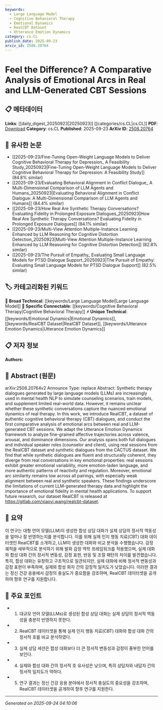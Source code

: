```yaml
---
keywords:
  - Large Language Model
  - Cognitive Behavioral Therapy
  - Emotional Dynamics
  - RealCBT Dataset
  - Utterance Emotion Dynamics
category: cs.CL
publish_date: 2025-09-23
arxiv_id: 2508.20764
---
```


<!-- KEYWORD_LINKING_METADATA:
{
  "processed_timestamp": "2025-09-24T04:10:06.292554",
  "vocabulary_version": "1.0",
  "selected_keywords": [
    "Large Language Model",
    "Cognitive Behavioral Therapy",
    "Emotional Dynamics",
    "RealCBT Dataset",
    "Utterance Emotion Dynamics"
  ],
  "rejected_keywords": [],
  "similarity_scores": {
    "Large Language Model": 0.88,
    "Cognitive Behavioral Therapy": 0.8,
    "Emotional Dynamics": 0.78,
    "RealCBT Dataset": 0.72,
    "Utterance Emotion Dynamics": 0.75
  },
  "extraction_method": "AI_prompt_based",
  "budget_applied": true,
  "candidates_json": {
    "candidates": [
      {
        "surface": "Large Language Models",
        "canonical": "Large Language Model",
        "aliases": [
          "LLM",
          "Language Models"
        ],
        "category": "broad_technical",
        "rationale": "Central to the paper's analysis, linking LLMs to emotional dynamics in therapy sessions.",
        "novelty_score": 0.45,
        "connectivity_score": 0.85,
        "specificity_score": 0.7,
        "link_intent_score": 0.88
      },
      {
        "surface": "Cognitive Behavioral Therapy",
        "canonical": "Cognitive Behavioral Therapy",
        "aliases": [
          "CBT"
        ],
        "category": "specific_connectable",
        "rationale": "Essential for understanding the context of therapy sessions analyzed in the study.",
        "novelty_score": 0.55,
        "connectivity_score": 0.78,
        "specificity_score": 0.82,
        "link_intent_score": 0.8
      },
      {
        "surface": "Emotional Dynamics",
        "canonical": "Emotional Dynamics",
        "aliases": [
          "Emotional Arcs",
          "Affective Trajectories"
        ],
        "category": "unique_technical",
        "rationale": "Key concept in analyzing the differences between real and synthetic therapy sessions.",
        "novelty_score": 0.65,
        "connectivity_score": 0.7,
        "specificity_score": 0.75,
        "link_intent_score": 0.78
      },
      {
        "surface": "RealCBT Dataset",
        "canonical": "RealCBT Dataset",
        "aliases": [
          "Real CBT",
          "Real Therapy Dataset"
        ],
        "category": "unique_technical",
        "rationale": "New dataset introduced in the paper, crucial for future research in therapy data analysis.",
        "novelty_score": 0.8,
        "connectivity_score": 0.65,
        "specificity_score": 0.85,
        "link_intent_score": 0.72
      },
      {
        "surface": "Utterance Emotion Dynamics",
        "canonical": "Utterance Emotion Dynamics",
        "aliases": [
          "UED Framework"
        ],
        "category": "unique_technical",
        "rationale": "Framework adapted for analyzing emotional trajectories, pivotal to the paper's methodology.",
        "novelty_score": 0.7,
        "connectivity_score": 0.6,
        "specificity_score": 0.8,
        "link_intent_score": 0.75
      }
    ],
    "ban_list_suggestions": [
      "synthetic dialogues",
      "emotional variability"
    ]
  },
  "decisions": [
    {
      "candidate_surface": "Large Language Models",
      "resolved_canonical": "Large Language Model",
      "decision": "linked",
      "scores": {
        "novelty": 0.45,
        "connectivity": 0.85,
        "specificity": 0.7,
        "link_intent": 0.88
      }
    },
    {
      "candidate_surface": "Cognitive Behavioral Therapy",
      "resolved_canonical": "Cognitive Behavioral Therapy",
      "decision": "linked",
      "scores": {
        "novelty": 0.55,
        "connectivity": 0.78,
        "specificity": 0.82,
        "link_intent": 0.8
      }
    },
    {
      "candidate_surface": "Emotional Dynamics",
      "resolved_canonical": "Emotional Dynamics",
      "decision": "linked",
      "scores": {
        "novelty": 0.65,
        "connectivity": 0.7,
        "specificity": 0.75,
        "link_intent": 0.78
      }
    },
    {
      "candidate_surface": "RealCBT Dataset",
      "resolved_canonical": "RealCBT Dataset",
      "decision": "linked",
      "scores": {
        "novelty": 0.8,
        "connectivity": 0.65,
        "specificity": 0.85,
        "link_intent": 0.72
      }
    },
    {
      "candidate_surface": "Utterance Emotion Dynamics",
      "resolved_canonical": "Utterance Emotion Dynamics",
      "decision": "linked",
      "scores": {
        "novelty": 0.7,
        "connectivity": 0.6,
        "specificity": 0.8,
        "link_intent": 0.75
      }
    }
  ]
}
-->

# Feel the Difference? A Comparative Analysis of Emotional Arcs in Real and LLM-Generated CBT Sessions

## 📋 메타데이터

**Links**: [[daily_digest_20250923|20250923]] [[categories/cs.CL|cs.CL]]
**PDF**: [Download](https://arxiv.org/pdf/2508.20764.pdf)
**Category**: cs.CL
**Published**: 2025-09-23
**ArXiv ID**: [2508.20764](https://arxiv.org/abs/2508.20764)

## 🔗 유사한 논문
- [[2025-09-23/Fine-Tuning Open-Weight Language Models to Deliver Cognitive Behavioral Therapy for Depression_ A Feasibility Study_20250923|Fine-Tuning Open-Weight Language Models to Deliver Cognitive Behavioral Therapy for Depression: A Feasibility Study]] (84.8% similar)
- [[2025-09-23/Evaluating Behavioral Alignment in Conflict Dialogue_ A Multi-Dimensional Comparison of LLM Agents and Humans_20250923|Evaluating Behavioral Alignment in Conflict Dialogue: A Multi-Dimensional Comparison of LLM Agents and Humans]] (84.4% similar)
- [[2025-09-23/How Real Are Synthetic Therapy Conversations? Evaluating Fidelity in Prolonged Exposure Dialogues_20250923|How Real Are Synthetic Therapy Conversations? Evaluating Fidelity in Prolonged Exposure Dialogues]] (84.1% similar)
- [[2025-09-23/Multi-View Attention Multiple-Instance Learning Enhanced by LLM Reasoning for Cognitive Distortion Detection_20250923|Multi-View Attention Multiple-Instance Learning Enhanced by LLM Reasoning for Cognitive Distortion Detection]] (82.8% similar)
- [[2025-09-23/The Pursuit of Empathy_ Evaluating Small Language Models for PTSD Dialogue Support_20250923|The Pursuit of Empathy: Evaluating Small Language Models for PTSD Dialogue Support]] (82.5% similar)

## 🏷️ 카테고리화된 키워드
**🧠 Broad Technical**: [[keywords/Large Language Model|Large Language Model]]
**🔗 Specific Connectable**: [[keywords/Cognitive Behavioral Therapy|Cognitive Behavioral Therapy]]
**⚡ Unique Technical**: [[keywords/Emotional Dynamics|Emotional Dynamics]], [[keywords/RealCBT Dataset|RealCBT Dataset]], [[keywords/Utterance Emotion Dynamics|Utterance Emotion Dynamics]]

## 📋 저자 정보

**Authors:** 

## 📄 Abstract (원문)

arXiv:2508.20764v2 Announce Type: replace 
Abstract: Synthetic therapy dialogues generated by large language models (LLMs) are increasingly used in mental health NLP to simulate counseling scenarios, train models, and supplement limited real-world data. However, it remains unclear whether these synthetic conversations capture the nuanced emotional dynamics of real therapy. In this work, we introduce RealCBT, a dataset of authentic cognitive behavioral therapy (CBT) dialogues, and conduct the first comparative analysis of emotional arcs between real and LLM-generated CBT sessions. We adapt the Utterance Emotion Dynamics framework to analyze fine-grained affective trajectories across valence, arousal, and dominance dimensions. Our analysis spans both full dialogues and individual speaker roles (counselor and client), using real sessions from the RealCBT dataset and synthetic dialogues from the CACTUS dataset. We find that while synthetic dialogues are fluent and structurally coherent, they diverge from real conversations in key emotional properties: real sessions exhibit greater emotional variability, more emotion-laden language, and more authentic patterns of reactivity and regulation. Moreover, emotional arc similarity remains low across all pairings, with especially weak alignment between real and synthetic speakers. These findings underscore the limitations of current LLM-generated therapy data and highlight the importance of emotional fidelity in mental health applications. To support future research, our dataset RealCBT is released at https://gitlab.com/xiaoyi.wang/realcbt-dataset.

## 📝 요약

이 연구는 대형 언어 모델(LLM)이 생성한 합성 상담 대화가 실제 상담의 정서적 역동성을 얼마나 잘 반영하는지를 분석합니다. 이를 위해 실제 인지 행동 치료(CBT) 대화 데이터셋인 RealCBT를 소개하고, LLM이 생성한 대화와 비교 분석을 수행했습니다. 감정 궤적을 세부적으로 분석하기 위해 발화 감정 역학 프레임워크를 적용했으며, 실제 대화와 합성 대화 간의 정서적 변동성, 감정 표현, 반응 및 조절 패턴의 차이를 발견했습니다. 특히, 합성 대화는 유창하고 구조적으로 일관되지만, 실제 대화에 비해 정서적 변동성과 감정 표현이 부족하며, 실제와 합성 화자 간의 감정적 일치도가 낮았습니다. 이러한 결과는 정신 건강 응용에서 감정의 충실도가 중요함을 강조하며, RealCBT 데이터셋을 공개하여 향후 연구를 지원합니다.

## 🎯 주요 포인트

- 1. 대규모 언어 모델(LLMs)로 생성된 합성 상담 대화는 실제 상담의 정서적 역동성을 충분히 반영하지 못한다.
- 2. RealCBT 데이터셋을 통해 실제 인지 행동 치료(CBT) 대화와 합성 대화 간의 정서적 호를 비교 분석하였다.
- 3. 실제 상담 세션은 합성 대화보다 더 큰 정서적 변동성과 감정이 풍부한 언어를 보인다.
- 4. 실제와 합성 대화 간의 정서적 호 유사성은 낮으며, 특히 상담자와 내담자 간의 정서적 일치도가 약하다.
- 5. 연구 결과는 정신 건강 응용 분야에서 정서적 충실도의 중요성을 강조하며, RealCBT 데이터셋을 공개하여 향후 연구를 지원한다.


---

*Generated on 2025-09-24 04:10:06*